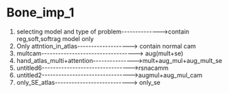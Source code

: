# Bone_imp_1
1. selecting model and type of problem-------------->contain reg,soft,softrag model only
2. Only attntion_in_atlas-------------------> contain normal cam 
3. multcam----------------------------------> aug(mult+se)
4. hand_atlas_multi+attention--------------->mult+aug_mul+aug_mult_se
5. untitled6-------------------------------->rsnacamm
6. untitled2-------------------------------->augmul+aug_mul_cam
7. only_SE_atlas---------------------------> only_se

